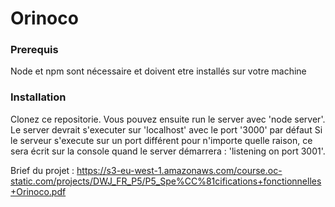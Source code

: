    
# Orinoco #


### Prerequis ###

Node et npm sont nécessaire et doivent etre installés sur votre machine 

### Installation ###

Clonez ce repositorie. 
Vous pouvez ensuite run le server avec 'node server'.
Le server devrait s'executer sur 'localhost' avec le port '3000' par défaut 
Si le serveur s'execute sur un port différent pour n'importe quelle raison,
ce sera écrit sur la console quand le server démarrera : 'listening on port 3001'. 


Brief du projet :  <https://s3-eu-west-1.amazonaws.com/course.oc-static.com/projects/DWJ_FR_P5/P5_Spe%CC%81cifications+fonctionnelles+Orinoco.pdf>
